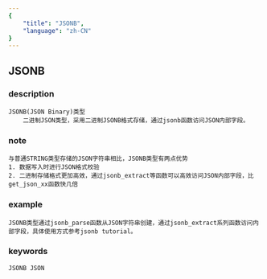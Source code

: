 ```yaml
---
{
    "title": "JSONB",
    "language": "zh-CN"
}
---
```


<!-- 
Licensed to the Apache Software Foundation (ASF) under one
or more contributor license agreements.  See the NOTICE file
distributed with this work for additional information
regarding copyright ownership.  The ASF licenses this file
to you under the Apache License, Version 2.0 (the
"License"); you may not use this file except in compliance
with the License.  You may obtain a copy of the License at

  http://www.apache.org/licenses/LICENSE-2.0

Unless required by applicable law or agreed to in writing,
software distributed under the License is distributed on an
"AS IS" BASIS, WITHOUT WARRANTIES OR CONDITIONS OF ANY
KIND, either express or implied.  See the License for the
specific language governing permissions and limitations
under the License.
-->

## JSONB
### description
    JSONB(JSON Binary)类型
        二进制JSON类型，采用二进制JSONB格式存储，通过jsonb函数访问JSON内部字段。

### note
    与普通STRING类型存储的JSON字符串相比，JSONB类型有两点优势
    1. 数据写入时进行JSON格式校验
    2. 二进制存储格式更加高效，通过jsonb_extract等函数可以高效访问JSON内部字段，比get_json_xx函数快几倍

### example
    JSONB类型通过jsonb_parse函数从JSON字符串创建，通过jsonb_extract系列函数访问内部字段，具体使用方式参考jsonb tutorial。

### keywords

    JSONB JSON
